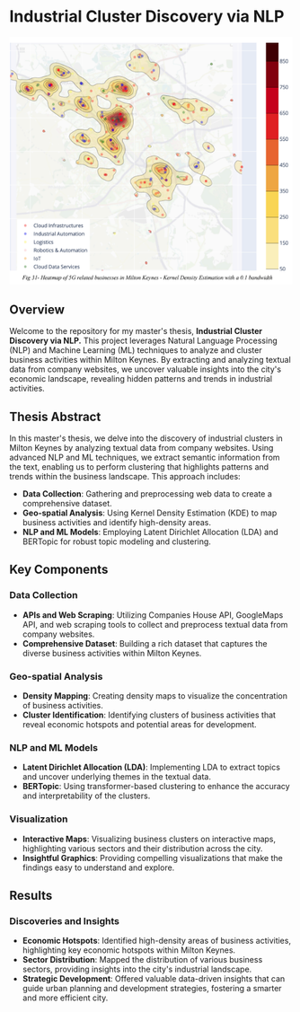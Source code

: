 # Industrial Cluster Discovery via NLP
![Heatmap of Business Density](clusters-milton-keynes.png "Business Density Heatmap")

## Overview

Welcome to the repository for my master's thesis, **Industrial Cluster Discovery via NLP.** This project leverages Natural Language Processing (NLP) and Machine Learning (ML) techniques to analyze and cluster business activities within Milton Keynes. By extracting and analyzing textual data from company websites, we uncover valuable insights into the city's economic landscape, revealing hidden patterns and trends in industrial activities.

## Thesis Abstract

In this master's thesis, we delve into the discovery of industrial clusters in Milton Keynes by analyzing textual data from company websites. Using advanced NLP and ML techniques, we extract semantic information from the text, enabling us to perform clustering that highlights patterns and trends within the business landscape. This approach includes:

- **Data Collection**: Gathering and preprocessing web data to create a comprehensive dataset.
- **Geo-spatial Analysis**: Using Kernel Density Estimation (KDE) to map business activities and identify high-density areas.
- **NLP and ML Models**: Employing Latent Dirichlet Allocation (LDA) and BERTopic for robust topic modeling and clustering.

## Key Components

### Data Collection
- **APIs and Web Scraping**: Utilizing Companies House API, GoogleMaps API, and web scraping tools to collect and preprocess textual data from company websites.
- **Comprehensive Dataset**: Building a rich dataset that captures the diverse business activities within Milton Keynes.

### Geo-spatial Analysis
- **Density Mapping**: Creating density maps to visualize the concentration of business activities.
- **Cluster Identification**: Identifying clusters of business activities that reveal economic hotspots and potential areas for development.

### NLP and ML Models
- **Latent Dirichlet Allocation (LDA)**: Implementing LDA to extract topics and uncover underlying themes in the textual data.
- **BERTopic**: Using transformer-based clustering to enhance the accuracy and interpretability of the clusters.

### Visualization
- **Interactive Maps**: Visualizing business clusters on interactive maps, highlighting various sectors and their distribution across the city.
- **Insightful Graphics**: Providing compelling visualizations that make the findings easy to understand and explore.

## Results

### Discoveries and Insights
- **Economic Hotspots**: Identified high-density areas of business activities, highlighting key economic hotspots within Milton Keynes.
- **Sector Distribution**: Mapped the distribution of various business sectors, providing insights into the city's industrial landscape.
- **Strategic Development**: Offered valuable data-driven insights that can guide urban planning and development strategies, fostering a smarter and more efficient city.
